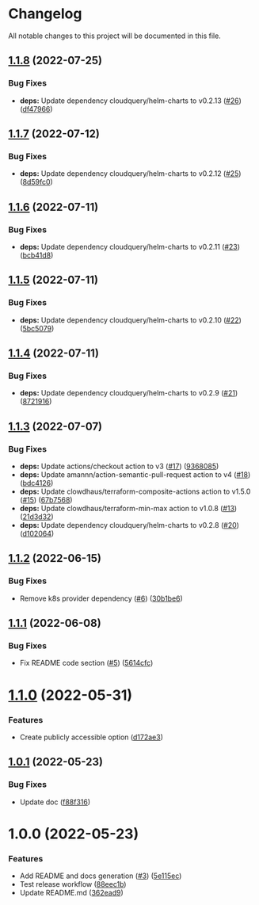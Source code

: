 # Changelog

All notable changes to this project will be documented in this file.

## [1.1.8](https://github.com/cloudquery/terraform-gcp-cloudquery/compare/v1.1.7...v1.1.8) (2022-07-25)


### Bug Fixes

* **deps:** Update dependency cloudquery/helm-charts to v0.2.13 ([#26](https://github.com/cloudquery/terraform-gcp-cloudquery/issues/26)) ([df47966](https://github.com/cloudquery/terraform-gcp-cloudquery/commit/df479665534083626663cedae39a391eeed6cb18))

## [1.1.7](https://github.com/cloudquery/terraform-gcp-cloudquery/compare/v1.1.6...v1.1.7) (2022-07-12)


### Bug Fixes

* **deps:** Update dependency cloudquery/helm-charts to v0.2.12 ([#25](https://github.com/cloudquery/terraform-gcp-cloudquery/issues/25)) ([8d59fc0](https://github.com/cloudquery/terraform-gcp-cloudquery/commit/8d59fc0d5483a7ab9936436f49bf5b62776c2383))

## [1.1.6](https://github.com/cloudquery/terraform-gcp-cloudquery/compare/v1.1.5...v1.1.6) (2022-07-11)


### Bug Fixes

* **deps:** Update dependency cloudquery/helm-charts to v0.2.11 ([#23](https://github.com/cloudquery/terraform-gcp-cloudquery/issues/23)) ([bcb41d8](https://github.com/cloudquery/terraform-gcp-cloudquery/commit/bcb41d8d76fba67ab34f49a3e8d9b66fd780a38d))

## [1.1.5](https://github.com/cloudquery/terraform-gcp-cloudquery/compare/v1.1.4...v1.1.5) (2022-07-11)


### Bug Fixes

* **deps:** Update dependency cloudquery/helm-charts to v0.2.10 ([#22](https://github.com/cloudquery/terraform-gcp-cloudquery/issues/22)) ([5bc5079](https://github.com/cloudquery/terraform-gcp-cloudquery/commit/5bc50793c2ed090038a88dbf6e437d0115fc0768))

## [1.1.4](https://github.com/cloudquery/terraform-gcp-cloudquery/compare/v1.1.3...v1.1.4) (2022-07-11)


### Bug Fixes

* **deps:** Update dependency cloudquery/helm-charts to v0.2.9 ([#21](https://github.com/cloudquery/terraform-gcp-cloudquery/issues/21)) ([8721916](https://github.com/cloudquery/terraform-gcp-cloudquery/commit/87219165fc531e1ab89ec6fadb2afbe493efa49d))

## [1.1.3](https://github.com/cloudquery/terraform-gcp-cloudquery/compare/v1.1.2...v1.1.3) (2022-07-07)


### Bug Fixes

* **deps:** Update actions/checkout action to v3 ([#17](https://github.com/cloudquery/terraform-gcp-cloudquery/issues/17)) ([9368085](https://github.com/cloudquery/terraform-gcp-cloudquery/commit/93680850e932d3f400f3a9e28ea5f2c376de9110))
* **deps:** Update amannn/action-semantic-pull-request action to v4 ([#18](https://github.com/cloudquery/terraform-gcp-cloudquery/issues/18)) ([bdc4126](https://github.com/cloudquery/terraform-gcp-cloudquery/commit/bdc4126eb0506e6f0899adc7cfe089115bffe2cf))
* **deps:** Update clowdhaus/terraform-composite-actions action to v1.5.0 ([#15](https://github.com/cloudquery/terraform-gcp-cloudquery/issues/15)) ([67b7568](https://github.com/cloudquery/terraform-gcp-cloudquery/commit/67b7568c91f997c50a5e325b969265c19845a95b))
* **deps:** Update clowdhaus/terraform-min-max action to v1.0.8 ([#13](https://github.com/cloudquery/terraform-gcp-cloudquery/issues/13)) ([21d3d32](https://github.com/cloudquery/terraform-gcp-cloudquery/commit/21d3d329b1b1204b5af7641cfdfd9c5a089961e5))
* **deps:** Update dependency cloudquery/helm-charts to v0.2.8 ([#20](https://github.com/cloudquery/terraform-gcp-cloudquery/issues/20)) ([d102064](https://github.com/cloudquery/terraform-gcp-cloudquery/commit/d102064b9fe25840d85c7c3f5b3e296509018ba3))

## [1.1.2](https://github.com/cloudquery/terraform-gcp-cloudquery/compare/v1.1.1...v1.1.2) (2022-06-15)


### Bug Fixes

* Remove k8s provider dependency ([#6](https://github.com/cloudquery/terraform-gcp-cloudquery/issues/6)) ([30b1be6](https://github.com/cloudquery/terraform-gcp-cloudquery/commit/30b1be68e1872ba2fbe1c35ca0db28533894b631))

## [1.1.1](https://github.com/cloudquery/terraform-gcp-cloudquery/compare/v1.1.0...v1.1.1) (2022-06-08)


### Bug Fixes

* Fix README code section ([#5](https://github.com/cloudquery/terraform-gcp-cloudquery/issues/5)) ([5614cfc](https://github.com/cloudquery/terraform-gcp-cloudquery/commit/5614cfcfcfb033186cea6974d571e74d0c303069))

# [1.1.0](https://github.com/cloudquery/terraform-gcp-cloudquery/compare/v1.0.1...v1.1.0) (2022-05-31)


### Features

* Create publicly accessible option ([d172ae3](https://github.com/cloudquery/terraform-gcp-cloudquery/commit/d172ae3032f8b414ab4bc6a07adeb8ca19651e3d))

## [1.0.1](https://github.com/cloudquery/terraform-gcp-cloudquery/compare/v1.0.0...v1.0.1) (2022-05-23)


### Bug Fixes

* Update doc ([f88f316](https://github.com/cloudquery/terraform-gcp-cloudquery/commit/f88f316776b70e86149639f83f04d80edbac0ec1))

# 1.0.0 (2022-05-23)


### Features

* Add README and docs generation ([#3](https://github.com/cloudquery/terraform-gcp-cloudquery/issues/3)) ([5e115ec](https://github.com/cloudquery/terraform-gcp-cloudquery/commit/5e115ecc49a071fae4e0c694efcaf6821f56049f))
* Test release workflow ([88eec1b](https://github.com/cloudquery/terraform-gcp-cloudquery/commit/88eec1b250e6cb2ab741ac9708688ba7f730e5de))
* Update README.md ([362ead9](https://github.com/cloudquery/terraform-gcp-cloudquery/commit/362ead91e5b012b3ab3f250343ded003644d84c8))
